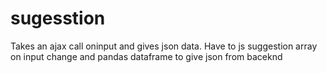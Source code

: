 # sugesstion

Takes an ajax call oninput and gives json data.
Have to js suggestion array on input change and pandas dataframe to give json from baceknd
